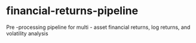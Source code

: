 # financial-returns-pipeline
Pre -processing pipeline for multi - asset financial returns, log returns, and volatility analysis
